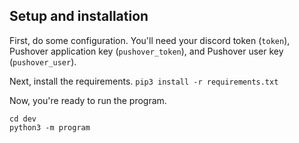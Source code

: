 

## Setup and installation

First, do some configuration. You'll need your discord token (`token`), Pushover application key (`pushover_token`), and Pushover user key (`pushover_user`).

Next, install the requirements.
`pip3 install -r requirements.txt`

Now, you're ready to run the program.
```
cd dev
python3 -m program
```

